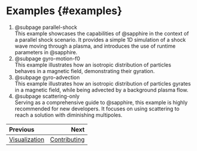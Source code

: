 # Examples {#examples}

 1. @subpage parallel-shock  
    This example showcases the capabilities of @sapphire in the context of a
    parallel shock scenario. It provides a simple 1D simulation of a shock wave
    moving through a plasma, and introduces the use of runtime parameters in
    @sapphire.
 2. @subpage gyro-motion-f0  
    This example illustrates how an isotropic distribution of particles behaves
    in a magnetic field, demonstrating their gyration.
 3. @subpage gyro-advection  
    This example illustrates how an isotropic distribution of particles gyrates
    in a magnetic field, while being advected by a background plasma flow.
 4. @subpage scattering-only  
    Serving as a comprehensive guide to @sapphire, this example is highly
    recommended for new developers. It focuses on using scattering to reach a
    solution with diminishing multipoles.


<div class="section_buttons">

| Previous                        |                          Next |
|:--------------------------------|------------------------------:|
| [Visualization](#visualization) | [Contributing](#contributing) |

</div>
